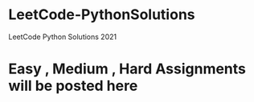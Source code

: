 # LeetCode-PythonSolutions
LeetCode Python Solutions 2021

# Easy , Medium , Hard Assignments will be posted here
